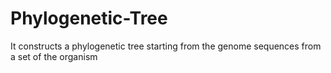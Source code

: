 # Phylogenetic-Tree
It constructs a phylogenetic tree starting from the genome sequences from a set of the organism
